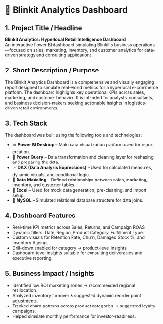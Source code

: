 # 🛒 Blinkit Analytics Dashboard

## 1. Project Title / Headline
**Blinkit Analytics: Hyperlocal Retail Intelligence Dashboard**  
An interactive Power BI dashboard simulating Blinkit's business operations—focused on sales, marketing, inventory, and customer analytics for data-driven strategy and consulting applications.

## 2. Short Description / Purpose
The Blinkit Analytics Dashboard is a comprehensive and visually engaging report designed to simulate real-world metrics for a hyperlocal e-commerce platform. The dashboard highlights key operational KPIs across sales, marketing, and customer behavior. It is intended for analysts, consultants, and business decision-makers seeking actionable insights in logistics-driven retail environments.

## 3. Tech Stack
The dashboard was built using the following tools and technologies:

- 📊 **Power BI Desktop** – Main data visualization platform used for report creation.
- 🧮 **Power Query** – Data transformation and cleaning layer for reshaping and preparing the data.
- 📈 **DAX (Data Analysis Expressions)** – Used for calculated measures, dynamic visuals, and conditional logic.
- 🔗 **Data Modeling** – Defined relationships between sales, marketing, inventory, and customer tables.
- 📂 **Excel** – Used for mock data generation, pre-cleaning, and import setup.
- 💾 **MySQL** – Simulated relational database structure for data joins.

## 4. Dashboard Features
- Real-time KPI metrics across Sales, Returns, and Campaign ROAS.
- Dynamic filters: Date, Region, Product Category, Fulfillment Type.
- Custom visuals for Retention Rate, Churn, Damaged Stock %, and Inventory Ageing.
- Drill-down enabled for category → product-level insights.
- Dashboard-level insights suitable for consulting deliverables and executive reporting.

## 5. Business Impact / Insights
- Identified low ROI marketing zones → recommended regional reallocation.
- Analyzed inventory turnover & suggested dynamic reorder point adjustments.
- Tracked churn patterns across product categories → suggested loyalty campaigns.
- Helped simulate monthly performance for investor-readiness.
